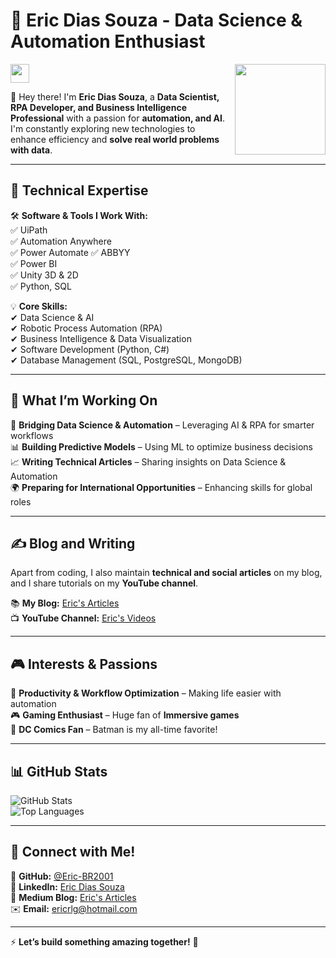 # 🚀 Eric Dias Souza - Data Science & Automation Enthusiast  

<img src="https://media.giphy.com/media/WUlplcMpOCEmTGBtBW/giphy.gif" width="30">  <img align='right' src="https://user-images.githubusercontent.com/56272232/128797350-93fc45b9-a86a-4b8c-b4b8-20669d93c969.gif" width="145">

👋 Hey there! I'm **Eric Dias Souza**, a **Data Scientist, RPA Developer, and Business Intelligence Professional** with a passion for **automation, and AI**. I'm constantly exploring new technologies to enhance efficiency and **solve real world problems with data**.  

---  

## 🔧 Technical Expertise  
🛠️ **Software & Tools I Work With:**  
✅ UiPath  
✅ Automation Anywhere  
✅ Power Automate
✅ ABBYY  
✅ Power BI  
✅ Unity 3D & 2D  
✅ Python, SQL

💡 **Core Skills:**  
✔ Data Science & AI  
✔ Robotic Process Automation (RPA)  
✔ Business Intelligence & Data Visualization  
✔ Software Development (Python, C#)  
✔ Database Management (SQL, PostgreSQL, MongoDB)


---  

## 🚀 What I’m Working On  
🎯 **Bridging Data Science & Automation** – Leveraging AI & RPA for smarter workflows  
📊 **Building Predictive Models** – Using ML to optimize business decisions  
📈 **Writing Technical Articles** – Sharing insights on Data Science & Automation  
🌍 **Preparing for International Opportunities** – Enhancing skills for global roles  

---  

## ✍️ Blog and Writing  
Apart from coding, I also maintain **technical and social articles** on my blog, and I share tutorials on my **YouTube channel**.  

📚 **My Blog:** [Eric's Articles](https://ericdiass.medium.com/)  
📺 **YouTube Channel:** [Eric's Videos](https://www.youtube.com/@Criticando_Pixels)   

---


## 🎮 Interests & Passions  
🎯 **Productivity & Workflow Optimization** – Making life easier with automation  
🎮 **Gaming Enthusiast** – Huge fan of **Immersive games**  
🦇 **DC Comics Fan** – Batman is my all-time favorite!  

---  

## 📊 GitHub Stats  
![GitHub Stats](https://github-readme-stats.vercel.app/api?username=Eric-BR2001&theme=midnight-purple&show_icons=true)  
![Top Languages](https://github-readme-stats.vercel.app/api/top-langs/?username=Eric-BR2001&layout=compact&theme=midnight-purple&show_icons=true)  

---  

## 🔗 Connect with Me!   
💼 **GitHub:** [@Eric-BR2001](https://github.com/Eric-BR2001)  
💬 **LinkedIn:** [Eric Dias Souza](https://www.linkedin.com/in/eric-dias-souza/)  
📖 **Medium Blog:** [Eric's Articles](https://ericdiass.medium.com/)  
✉️ **Email:** [ericrlg@hotmail.com](mailto:ericrlg@hotmail.com)  

---  

⚡ **Let’s build something amazing together!** 🚀
